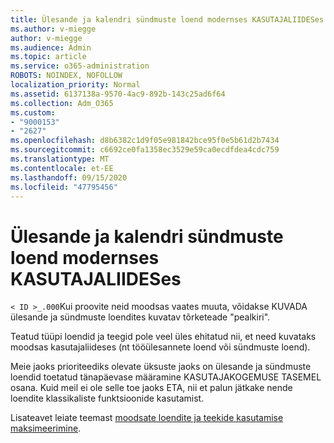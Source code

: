 ```yaml
---
title: Ülesande ja kalendri sündmuste loend modernses KASUTAJALIIDESes
ms.author: v-miegge
author: v-miegge
ms.audience: Admin
ms.topic: article
ms.service: o365-administration
ROBOTS: NOINDEX, NOFOLLOW
localization_priority: Normal
ms.assetid: 6137138a-9570-4ac9-892b-143c25ad6f64
ms.collection: Adm_O365
ms.custom:
- "9000153"
- "2627"
ms.openlocfilehash: d8b6382c1d9f05e981842bce95f0e5b61d2b7434
ms.sourcegitcommit: c6692ce0fa1358ec3529e59ca0ecdfdea4cdc759
ms.translationtype: MT
ms.contentlocale: et-EE
ms.lasthandoff: 09/15/2020
ms.locfileid: "47795456"
---
```

# <a name="task-and-calendar-event-list-in-modern-ui"></a>Ülesande ja kalendri sündmuste loend modernses KASUTAJALIIDESes

`< ID >_.000`Kui proovite neid moodsas vaates muuta, võidakse KUVADA ülesande ja sündmuste loendites kuvatav tõrketeade "pealkiri".

Teatud tüüpi loendid ja teegid pole veel üles ehitatud nii, et need kuvataks moodsas kasutajaliideses (nt tööülesannete loend või sündmuste loend).

Meie jaoks prioriteediks olevate üksuste jaoks on ülesande ja sündmuste loendid toetatud tänapäevase määramine KASUTAJAKOGEMUSE TASEMEL osana. Kuid meil ei ole selle toe jaoks ETA, nii et palun jätkake nende loendite klassikaliste funktsioonide kasutamist.

Lisateavet leiate teemast [moodsate loendite ja teekide kasutamise maksimeerimine](https://docs.microsoft.com/sharepoint/dev/transform/modernize-userinterface-lists-and-libraries).
